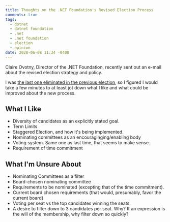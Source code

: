 ```yaml
---
title: Thoughts on the .NET Foundation's Revised Election Process
comments: true
tags:
  - dotnet
  - dotnet foundation
  - .net
  - .net foundation
  - election
  - opinion
date: 2020-06-08 11:34 -0400
---
```

Claire Ovotny, Director of the .NET Foundation, recently sent out an e-mail about the revised election strategy and policy.

I was [the last one eliminated in the previous election](https://seankilleen.com/2019/05/that-time-almost-became-dotnet-fdn-board-member/), so I figured I would take a few minutes to at least jot down what I like and what could be improved about the new process.

## What I Like

* Diversity of candidates as an explicitly stated goal.
* Term Limits
* Staggered Election, and how it's being implemented.
* Nominating committees as an encouraginging/enabling body 
* Voting system. Same one as last time, that seems to make sense.
* Requirement of time commitment

## What I'm Unsure About

* Nominating Committees as a filter 
* Board-chosen nominating committee
* Requirements to be nominated (excepting that of the time commitment). 
* Current board chosen requirements (that would, presumably, favor the current board)
* Voting per seat vs the top candidates winning the seats.
* A desire to filter down to 3 candidates per seat. Why? If an expression is the will of the membership, why filter down so quickly?